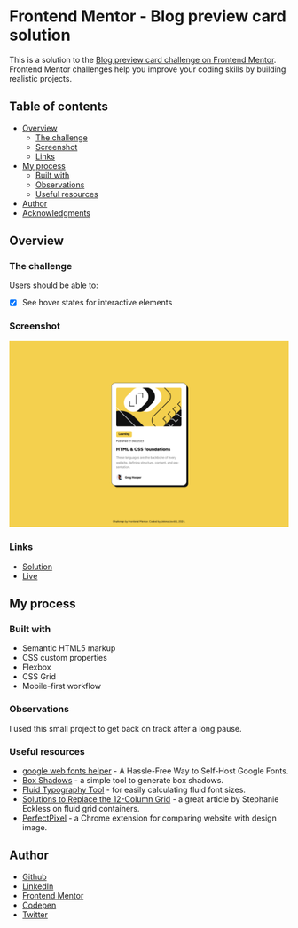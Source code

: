 # Frontend Mentor - Blog preview card solution

This is a solution to the [Blog preview card challenge on Frontend Mentor](https://www.frontendmentor.io/challenges/blog-preview-card-ckPaj01IcS). Frontend Mentor challenges help you improve your coding skills by building realistic projects. 

## Table of contents

- [Overview](#overview)
  - [The challenge](#the-challenge)
  - [Screenshot](#screenshot)
  - [Links](#links)
- [My process](#my-process)
  - [Built with](#built-with)
  - [Observations](#obsevations)
  - [Useful resources](#useful-resources)
- [Author](#author)
- [Acknowledgments](#acknowledgments)

## Overview

### The challenge

Users should be able to:

- [x] See hover states for interactive elements

### Screenshot

![](./screenshot.png)


### Links

- [Solution](...)
- [Live](https://je-jo.github.io/blog-preview-card/)

## My process

### Built with

- Semantic HTML5 markup
- CSS custom properties
- Flexbox
- CSS Grid
- Mobile-first workflow

### Observations

I used this small project to get back on track after a long pause.


### Useful resources

- [google web fonts helper](https://gwfh.mranftl.com/fonts) - A Hassle-Free Way to Self-Host Google Fonts.
- [Box Shadows](https://box-shadow.dev/) - a simple tool to generate box shadows.
- [Fluid Typography Tool](https://fluidtypography.com/) - for easily calculating fluid font sizes.
- [Solutions to Replace the 12-Column Grid](https://moderncss.dev/solutions-to-replace-the-12-column-grid/) - a great article by Stephanie Eckless on fluid grid containers.
- [PerfectPixel](https://www.welldonecode.com/perfectpixel/) - a Chrome extension for comparing website with design image.

## Author

- [Github](https://github.com/je-jo)
- [LinkedIn](https://www.linkedin.com/in/jelena-jovicic/)
- [Frontend Mentor](https://www.frontendmentor.io/profile/je-jo)
- [Codepen](https://codepen.io/je-jo)
- [Twitter](https://twitter.com/jelena_jo_)